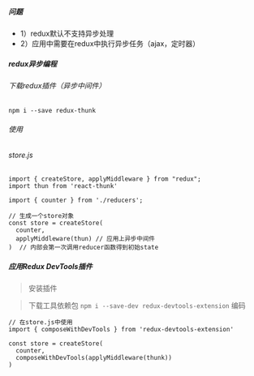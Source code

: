 ##### 问题
- 1）redux默认不支持异步处理
- 2）应用中需要在redux中执行异步任务（ajax，定时器）

##### redux异步编程
###### 下载redux插件（异步中间件）
`npm i --save redux-thunk`

###### 使用
###### *store.js*
```
import { createStore, applyMiddleware } from "redux";
import thun from 'react-thunk'

import { counter } from './reducers';

// 生成一个store对象
const store = createStore(
  counter, 
  applyMiddleware(thun) // 应用上异步中间件
)  // 内部会第一次调用reducer函数得到初始state
```




##### 应用Redux DevTools插件
> 安装插件

> 下载工具依赖包
`npm i --save-dev redux-devtools-extension`
> 编码
```
// 在store.js中使用
import { composeWithDevTools } from 'redux-devtools-extension'

const store = createStore(
  counter,
  composeWithDevTools(applyMiddleware(thunk))
)
```
